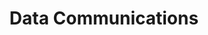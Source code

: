 ---
order: 01
title: Data Communications
nav:
  - heading: Emergence
    sub-sections:
      - "1.5"
      - "1.6"
  - heading: Competition
    sub-sections: 
      - "3.0"
      - "3.1"
      - "3.2"
      - "3.3"
      - "3.4"
      - "3.5"
      - "3.6"
      - "3.7"
      - "3.8"
      - "3.9"
      - "3.10"
      - "3.11"
      - "3.12"
      - "3.13"
      - "3.14"
  - heading: Order
    sub-sections:
      - "5.0"
      - "5.1"
      - "5.2"
      - "5.3"
      - "5.4"
      - "5.5"
      - "5.6"
      - "5.7"
      - "5.8"
      - "5.9"
      - "5.10"
      - "5.11"
      - "5.12"
      - "5.13"
  - heading: Adaptation
    sub-sections:
      - "11.0"
      - "11.1"
      - "11.2"
      - "11.3"
      - "11.4"
      - "11.5"
      - "11.6"
      - "11.7"
      - "11.8"
      - "11.9"
      - "11.10"
      - "11.11"
      - "11.12"
      - "11.13"
      - "11.14"
      - "11.15"
      - "11.16"
      - "11.17"
      - "11.18"
      - "11.19"
      - "11.20"
      - "11.21"
      - "11.22"
      - "11.23"
  - heading: Reports/Analysis
    sub-sections:
      - "a.18"
      - "a.19"
      - "a.23"
---